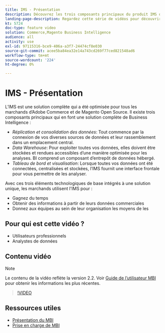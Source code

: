 ```yaml
---
title: IMS - Présentation
description: Découvrez les trois composants principaux du produit IMS qui fournissent une solution complète de Business Intelligence.
landing-page-description: Regardez cette série de vidéos pour découvrir comment vous pouvez obtenir de meilleures informations et de meilleurs résultats commerciaux grâce à l’agrégation, l’analyse et la visualisation des données.
kt: 5724
doc-type: feature video
solution: Commerce,Magento Business Intelligence
audience: all
activity: use
exl-id: 97115316-bce9-406a-a3f7-24474cf8e030
source-git-commit: acee5ba84ea32e14a743cd269f77ced821548ad6
workflow-type: tm+mt
source-wordcount: '224'
ht-degree: 0%

---
```


# IMS - Présentation

L’IMS est une solution complète qui a été optimisée pour tous les marchands d’Adobe Commerce et de Magento Open Source. Il existe trois composants principaux qui en font une solution complète de Business Intelligence :

- _Réplication et consolidation des données_: Tout commence par la connexion de vos diverses sources de données et leur rassemblement dans un emplacement central.
- _Data Warehouse_: Pour exploiter toutes vos données, elles doivent être stockées et rendues accessibles d’une manière optimisée pour les analyses. BI comprend un composant d’entrepôt de données hébergé.
- _Tableau de bord et visualisation_: Lorsque toutes vos données ont été connectées, centralisées et stockées, l’IMS fournit une interface frontale pour vous permettre de les analyser.

Avec ces trois éléments technologiques de base intégrés à une solution unique, les marchands utilisent l&#39;IMS pour :

- Gagnez du temps
- Obtenir des informations à partir de leurs données commerciales
- Donnez aux équipes au sein de leur organisation les moyens de les

## Pour qui est cette vidéo ?

- Utilisateurs professionnels
- Analystes de données

## Contenu vidéo

>[!NOTE]
>
>Le contenu de la vidéo reflète la version 2.2. Voir [Guide de l’utilisateur MBI](https://docs.magento.com/mbi/) pour obtenir les informations les plus récentes.

>[!VIDEO](https://video.tv.adobe.com/v/35979?quality=12&learn=on)

## Ressources utiles

- [Présentation du MBI](https://docs.magento.com/mbi/getting-started/getting-started.html)
- [Prise en charge de MBI](https://support.magento.com/hc/en-us/articles/360016730811)
